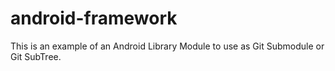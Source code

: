 # android-framework
This is an example of an Android Library Module to use as Git Submodule or Git SubTree. 
